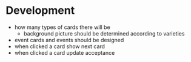 # Development

- how many types of cards there will be
  - background picture should be determined according to varieties
- event cards and events should be designed
- when clicked a card show next card
- when clicked a card update acceptance
